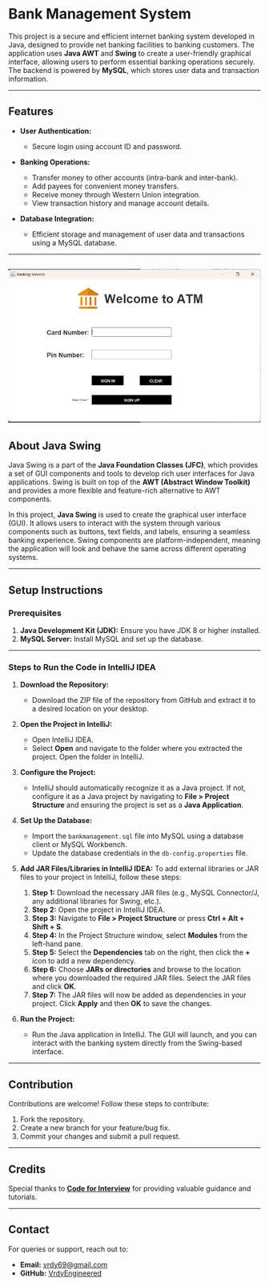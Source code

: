 # Bank Management System

This project is a secure and efficient internet banking system developed in Java, designed to provide net banking facilities to banking customers. The application uses **Java AWT** and **Swing** to create a user-friendly graphical interface, allowing users to perform essential banking operations securely. The backend is powered by **MySQL**, which stores user data and transaction information.

---

## Features

- **User Authentication:**
  - Secure login using account ID and password.

- **Banking Operations:**
  - Transfer money to other accounts (intra-bank and inter-bank).
  - Add payees for convenient money transfers.
  - Receive money through Western Union integration.
  - View transaction history and manage account details.

- **Database Integration:**
  - Efficient storage and management of user data and transactions using a MySQL database.

---
![Alt Text](Bank_management_system/Screenshots/LoginPage.png)
---

## About Java Swing

Java Swing is a part of the **Java Foundation Classes (JFC)**, which provides a set of GUI components and tools to develop rich user interfaces for Java applications. Swing is built on top of the **AWT (Abstract Window Toolkit)** and provides a more flexible and feature-rich alternative to AWT components.

In this project, **Java Swing** is used to create the graphical user interface (GUI). It allows users to interact with the system through various components such as buttons, text fields, and labels, ensuring a seamless banking experience. Swing components are platform-independent, meaning the application will look and behave the same across different operating systems.

---

## Setup Instructions

### Prerequisites

1. **Java Development Kit (JDK):** Ensure you have JDK 8 or higher installed.
2. **MySQL Server:** Install MySQL and set up the database.

---

### Steps to Run the Code in IntelliJ IDEA

1. **Download the Repository:**
   - Download the ZIP file of the repository from GitHub and extract it to a desired location on your desktop.

2. **Open the Project in IntelliJ:**
   - Open IntelliJ IDEA.
   - Select **Open** and navigate to the folder where you extracted the project. Open the folder in IntelliJ.

3. **Configure the Project:**
   - IntelliJ should automatically recognize it as a Java project. If not, configure it as a Java project by navigating to **File > Project Structure** and ensuring the project is set as a **Java Application**.

4. **Set Up the Database:**
   - Import the `bankmanagement.sql` file into MySQL using a database client or MySQL Workbench.
   - Update the database credentials in the `db-config.properties` file.

5. **Add JAR Files/Libraries in IntelliJ IDEA:**
   To add external libraries or JAR files to your project in IntelliJ, follow these steps:

   1. **Step 1:** Download the necessary JAR files (e.g., MySQL Connector/J, any additional libraries for Swing, etc.).
   2. **Step 2:** Open the project in IntelliJ IDEA.
   3. **Step 3:** Navigate to **File > Project Structure** or press **Ctrl + Alt + Shift + S**.
   4. **Step 4:** In the Project Structure window, select **Modules** from the left-hand pane.
   5. **Step 5:** Select the **Dependencies** tab on the right, then click the **+** icon to add a new dependency.
   6. **Step 6:** Choose **JARs or directories** and browse to the location where you downloaded the required JAR files. Select the JAR files and click **OK**.
   7. **Step 7:** The JAR files will now be added as dependencies in your project. Click **Apply** and then **OK** to save the changes.

6. **Run the Project:**
   - Run the Java application in IntelliJ. The GUI will launch, and you can interact with the banking system directly from the Swing-based interface.

---

## Contribution

Contributions are welcome! Follow these steps to contribute:

1. Fork the repository.
2. Create a new branch for your feature/bug fix.
3. Commit your changes and submit a pull request.

---

## Credits

Special thanks to **[Code for Interview](https://www.youtube.com/playlist?list=PL_6klLfS1WqE1-_MJgZiJqAaccjLGHh0H)** for providing valuable guidance and tutorials.

---

## Contact

For queries or support, reach out to:

- **Email:** [vrdy69@gmail.com](mailto:vrdy69@gmail.com)
- **GitHub:** [VrdyEngineered](https://github.com/VrdyEngineered)

